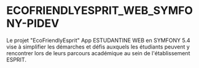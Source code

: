 # ECOFRIENDLYESPRIT_WEB_SYMFONY-PIDEV
Le projet "EcoFriendlyEsprit" App ESTUDANTINE WEB en SYMFONY 5.4 vise à simplifier les démarches et défis auxquels les étudiants peuvent y rencontrer lors de leurs parcours académique au sein de l'établissement ESPRIT.
